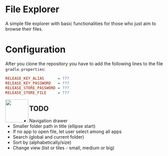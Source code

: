 # File Explorer

A simple file explorer with basic functionalities for those who just aim to browse their files.

# Configuration

After you clone the repository you have to add the following lines to the file `gradle.properties`:

```ini
RELEASE_KEY_ALIAS      = ???
RELEASE_KEY_PASSWORD   = ???
RELEASE_STORE_PASSWORD = ???
RELEASE_STORE_FILE     = ???
```

<a href="https://play.google.com/store/apps/details?id=com.mauriciotogneri.fileexplorer" target="_blank">
	<img src="https://play.google.com/intl/en_us/badges/images/apps/en-play-badge.png" align="left" height="72" >
</a>


TODO
----
* Navigation drawer
* Smaller folder path in title (ellipse start)
* If no app to open file, let user select among all apps
* Search (global and current folder)
* Sort by (alphabetically/size)
* Change view (list or tiles - small, medium or big)